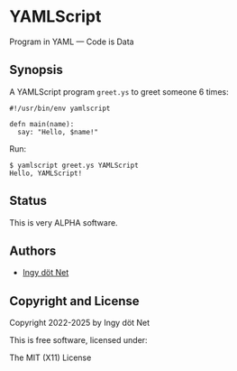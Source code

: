 YAMLScript
==========

Program in YAML — Code is Data


## Synopsis

A YAMLScript program `greet.ys` to greet someone 6 times:
```
#!/usr/bin/env yamlscript

defn main(name):
  say: "Hello, $name!"
```

Run:
```
$ yamlscript greet.ys YAMLScript
Hello, YAMLScript!
```


## Status

This is very ALPHA software.


## Authors

* [Ingy döt Net](https://github.com/ingydotnet)


## Copyright and License

Copyright 2022-2025 by Ingy döt Net

This is free software, licensed under:

  The MIT (X11) License
